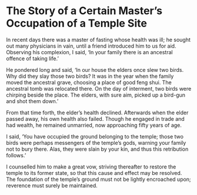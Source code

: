 # The Story of a Certain Master’s Occupation of a Temple Site

In recent days there was a master of fasting whose health was ill; he sought out many physicians in vain, until a friend introduced him to us for aid. Observing his complexion, I said, ‘In your family there is an ancestral offence of taking life.’

He pondered long and said, ‘In our house the elders once slew two birds. Why did they slay those two birds? It was in the year when the family moved the ancestral grave, choosing a place of good feng shui. The ancestral tomb was relocated there. On the day of interment, two birds were chirping beside the place. The elders, with sure aim, picked up a bird-gun and shot them down.’

From that time forth, the elder’s health declined. Afterwards when the elder passed away, his own health also failed. Though he engaged in trade and had wealth, he remained unmarried, now approaching fifty years of age.

I said, ‘You have occupied the ground belonging to the temple; those two birds were perhaps messengers of the temple’s gods, warning your family not to bury there. Alas, they were slain by your kin, and thus this retribution follows.’

I counselled him to make a great vow, striving thereafter to restore the temple to its former state, so that this cause and effect may be resolved. The foundation of the temple’s ground must not be lightly encroached upon; reverence must surely be maintained.
